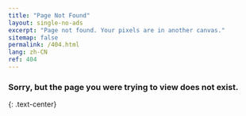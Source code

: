 ```yaml
---
title: "Page Not Found"
layout: single-no-ads
excerpt: "Page not found. Your pixels are in another canvas."
sitemap: false
permalink: /404.html
lang: zh-CN
ref: 404
---
```


### Sorry, but the page you were trying to view does not exist.
{: .text-center}
